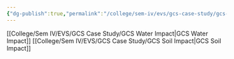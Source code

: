 ```yaml
---
{"dg-publish":true,"permalink":"/college/sem-iv/evs/gcs-case-study/gcs-environmental-impacts/"}
---
```


[[College/Sem IV/EVS/GCS Case Study/GCS Water Impact\|GCS Water Impact]]
[[College/Sem IV/EVS/GCS Case Study/GCS Soil Impact\|GCS Soil Impact]]
